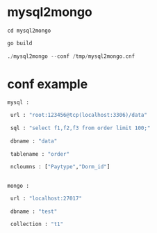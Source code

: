 # mysql2mongo

``` python
cd mysql2mongo

go build
 
./mysql2mongo --conf /tmp/mysql2mongo.cnf
``` 

# conf example
``` python
mysql :

 url : "root:123456@tcp(localhost:3306)/data"
  
 sql : "select f1,f2,f3 from order limit 100;"
    
 dbname : "data"
	  
 tablename : "order"
	    
 ncloumns : ["Paytype","Dorm_id"]
		  

mongo :

 url : "localhost:27017"
		    
 dbname : "test"
			  
 collection : "t1"
```
